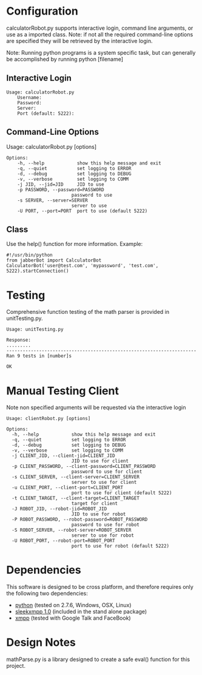 # Configuration #
calculatorRobot.py supports interactive login, command line arguments, or use as a imported class. Note: if not all the required command-line options are specified they will be retrieved by the interactive login. 

Note: Running python programs is a system specific task, but can generally be accomplished by running python [filename]

## Interactive Login ##
    
    Usage: calculatorRobot.py
        Username: 
        Password: 
        Server: 
        Port (default: 5222): 

## Command-Line Options ##
Usage: calculatorRobot.py [options]

    Options:
        -h, --help            show this help message and exit
        -q, --quiet           set logging to ERROR
        -d, --debug           set logging to DEBUG
        -v, --verbose         set logging to COMM
        -j JID, --jid=JID     JID to use
        -p PASSWORD, --password=PASSWORD
                            password to use
        -s SERVER, --server=SERVER
                            server to use
        -U PORT, --port=PORT  port to use (default 5222)

## Class ##
Use the help() function for more information.
Example:

    #!/usr/bin/python
    from jabberBot import CalculatorBot
    CalculatorBot('user@test.com', 'mypassword', 'test.com', 5222).startConnection()

# Testing #
Comprehensive function testing of the math parser is provided in unitTesting.py.

    Usage: unitTesting.py 

    Response: 
    .........
    ----------------------------------------------------------------------
    Ran 9 tests in [number]s

    OK


# Manual Testing Client #
Note non specified arguments will be requested via the interactive login

    Usage: clientRobot.py [options]

    Options:
      -h, --help            show this help message and exit
      -q, --quiet           set logging to ERROR
      -d, --debug           set logging to DEBUG
      -v, --verbose         set logging to COMM
      -j CLIENT_JID, --client-jid=CLIENT_JID
                            JID to use for client
      -p CLIENT_PASSWORD, --client-password=CLIENT_PASSWORD
                            password to use for client
      -s CLIENT_SERVER, --client-server=CLIENT_SERVER
                            server to use for client
      -u CLIENT_PORT, --client-port=CLIENT_PORT
                            port to use for client (default 5222)
      -t CLIENT_TARGET, --client-target=CLIENT_TARGET
                            target for client
      -J ROBOT_JID, --robot-jid=ROBOT_JID
                            JID to use for robot
      -P ROBOT_PASSWORD, --robot-password=ROBOT_PASSWORD
                            password to use for robot
      -S ROBOT_SERVER, --robot-server=ROBOT_SERVER
                            server to use for robot
      -U ROBOT_PORT, --robot-port=ROBOT_PORT
                            port to use for robot (default 5222)

# Dependencies #
This software is designed to be cross platform, and therefore requires only the following two dependencies:

+ [python](http://python.org/) (tested on 2.7.6, Windows, OSX, Linux)
+ [sleekxmpp 1.0](http://sleekxmpp.com) (included in the stand alone package)
+ [xmpp](http://xmpp.org/) (tested with Google Talk and FaceBook)

# Design Notes #
mathParse.py is a library designed to create a safe eval() function for this project.
